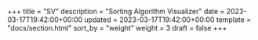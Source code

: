 +++
title = "SV"
description = "Sorting Algorithm Visualizer"
date = 2023-03-17T19:42:00+00:00
updated = 2023-03-17T19:42:00+00:00
template = "docs/section.html"
sort_by = "weight"
weight = 3
draft = false
+++
